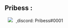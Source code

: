 ## Pribess :

<a href="https://instagram.com/zo_glad1">
    <img 
        src="http://img.shields.io/badge/-Instagram-black?style=flat&logo=Instagram&link=https://instagram.com/zo_glad1/"
        style="height : auto; margin-left : 10px; margin-right : 10px;"/>
</a>
discord: Pribess#0001
